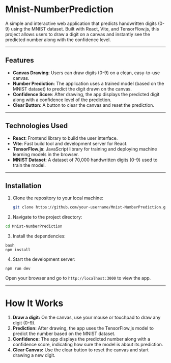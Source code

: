 # Mnist-NumberPrediction

A simple and interactive web application that predicts handwritten digits (0-9) using the MNIST dataset. Built with React, Vite, and TensorFlow.js, this project allows users to draw a digit on a canvas and instantly see the predicted number along with the confidence level.

---

## Features

- **Canvas Drawing**: Users can draw digits (0-9) on a clean, easy-to-use canvas.
- **Number Prediction**: The application uses a trained model (based on the MNIST dataset) to predict the digit drawn on the canvas.
- **Confidence Score**: After drawing, the app displays the predicted digit along with a confidence level of the prediction.
- **Clear Button**: A button to clear the canvas and reset the prediction.

---

## Technologies Used

- **React**: Frontend library to build the user interface.
- **Vite**: Fast build tool and development server for React.
- **TensorFlow.js**: JavaScript library for training and deploying machine learning models in the browser.
- **MNIST Dataset**: A dataset of 70,000 handwritten digits (0-9) used to train the model.

---

## Installation

1. Clone the repository to your local machine:
   ```bash
   git clone https://github.com/your-username/Mnist-NumberPrediction.git
   ```
2. Navigate to the project directory:

```bash
cd Mnist-NumberPrediction
```
3. Install the dependencies:
```
bash
npm install
```

4. Start the development server:
```
npm run dev
```
Open your browser and go to ```http://localhost:3000``` to view the app.

---

# How It Works
1. **Draw a digit:** On the canvas, use your mouse or touchpad to draw any digit (0-9).
2. **Prediction:** After drawing, the app uses the TensorFlow.js model to predict the number based on the MNIST dataset.
3. **Confidence:** The app displays the predicted number along with a confidence score, indicating how sure the model is about its prediction.
4. **Clear Canvas:** Use the clear button to reset the canvas and start drawing a new digit.